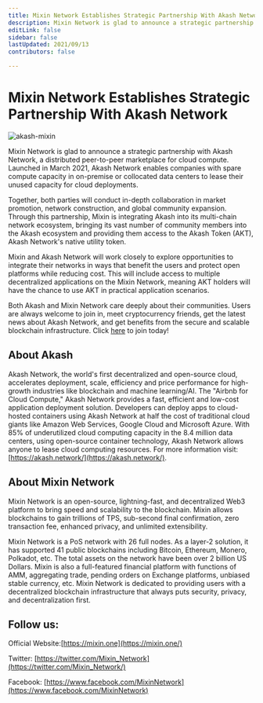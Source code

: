 ```yaml
---
title: Mixin Network Establishes Strategic Partnership With Akash Network
description: Mixin Network is glad to announce a strategic partnership with Akash Network. Both parties will conduct in-depth collaboration in market promotion, network construction, and global community expansion.
editLink: false
sidebar: false
lastUpdated: 2021/09/13
contributors: false

---
```


# Mixin Network Establishes Strategic Partnership With Akash Network

![akash-mixin](./akash-mixin.png)

Mixin Network is glad to announce a strategic partnership with Akash Network, a distributed peer-to-peer marketplace for cloud compute. Launched in March 2021, Akash Network enables companies with spare compute capacity in on-premise or collocated data centers to lease their unused capacity for cloud deployments.

Together, both parties will conduct in-depth collaboration in market promotion, network construction, and global community expansion. Through this partnership, Mixin is integrating Akash into its multi-chain network ecosystem, bringing its vast number of community members into the Akash ecosystem and providing them access to the Akash Token (AKT), Akash Network's native utility token.

Mixin and Akash Network will work closely to explore opportunities to integrate their networks in ways that benefit the users and protect open platforms while reducing cost. This will include access to multiple decentralized applications on the Mixin Network, meaning AKT holders will have the chance to use AKT in practical application scenarios.

Both Akash and Mixin Network care deeply about their communities. Users are always welcome to join in, meet cryptocurrency friends, get the latest news about Akash Network, and get benefits from the secure and scalable blockchain infrastructure. Click [here](https://akash.mixin.group/) to join today!

## About Akash

Akash Network, the world's first decentralized and open-source cloud, accelerates deployment, scale, efficiency and price performance for high-growth industries like blockchain and machine learning/AI. The "Airbnb for Cloud Compute," Akash Network provides a fast, efficient and low-cost application deployment solution. Developers can deploy apps to cloud-hosted containers using Akash Network at half the cost of traditional cloud giants like Amazon Web Services, Google Cloud and Microsoft Azure. With 85% of underutilized cloud computing capacity in the 8.4 million data centers, using open-source container technology, Akash Network allows anyone to lease cloud computing resources. For more information visit: [https://akash.network/](https://akash.network/).

## About Mixin Network

Mixin Network is an open-source, lightning-fast, and decentralized Web3 platform to bring speed and scalability to the blockchain. Mixin allows blockchains to gain trillions of TPS, sub-second final confirmation, zero transaction fee, enhanced privacy, and unlimited extensibility.

Mixin Network is a PoS network with 26 full nodes. As a layer-2 solution, it has supported 41 public blockchains including Bitcoin, Ethereum, Monero, Polkadot, etc. The total assets on the network have been over 2 billion US Dollars. Mixin is also a full-featured financial platform with functions of AMM, aggregating trade, pending orders on Exchange platforms, unbiased stable currency, etc. Mixin Network is dedicated to providing users with a decentralized blockchain infrastructure that always puts security, privacy, and decentralization first.

## Follow us:

Official Website:[https://mixin.one](https://mixin.one/)

Twitter: [https://twitter.com/Mixin_Network](https://twitter.com/Mixin_Network/)

Facebook: [https://www.facebook.com/MixinNetwork](https://www.facebook.com/MixinNetwork)
